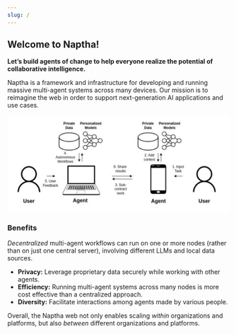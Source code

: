 ```yaml
---
slug: /
---
```


## Welcome to Naptha!

**Let’s build agents of change to help everyone realize the potential of collaborative intelligence.**

Naptha is a framework and infrastructure for developing and running massive multi-agent systems across many devices. Our mission is to reimagine the web in order to support next-generation AI applications and use cases.

![](/img/multi-node-flow.png)

### Benefits
*Decentralized* multi-agent workflows can run on one or more nodes (rather than on just one central server), involving different LLMs and local data sources.

* **Privacy:** Leverage proprietary data securely while working with other agents.
* **Efficiency:** Running multi-agent systems across many nodes is more cost effective than a centralized approach.
* **Diversity:** Facilitate interactions among agents made by various people.

Overall, the Naptha web not only enables scaling *within* organizations and platforms, but also *between* different organizations and platforms.

